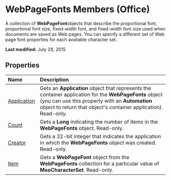
# WebPageFonts Members (Office)
A collection of  **WebPageFont**objects that describe the proportional font, proportional font size, fixed-width font, and fixed-width font size used when documents are saved as Web pages. You can specify a different set of Web page font properties for each available character set.

 **Last modified:** July 28, 2015


## Properties



|**Name**|**Description**|
|:-----|:-----|
| [Application](2ba24e75-bfe1-59fb-8de4-75a96911388f.md)|Gets an  **Application** object that represents the container application for the **WebPageFonts** object (you can use this property with an **Automation** object to return that object's container application). Read-only.|
| [Count](68a66e13-d560-ed11-93d2-e6e0d5e74d2e.md)|Gets a  **Long** indicating the number of items in the **WebPageFonts** object. Read-only.|
| [Creator](3d21d127-a563-0faf-ae26-b971d1257f2b.md)|Gets a 32-bit integer that indicates the application in which the  **WebPageFonts** object was created. Read-only.|
| [Item](2f7f1286-749e-3598-8091-16c896bc4842.md)|Gets a  **WebPageFont** object from the **WebPageFonts** collection for a particular value of **MsoCharacterSet**. Read-only.|
